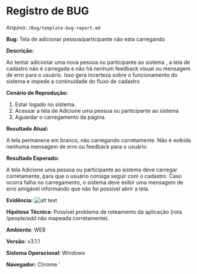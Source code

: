 # Registro de BUG

Arquivo: `/Bug/template-bug-report.md`

**Bug:** Tela de adicionar pessoa/participante não esta carregando

**Descrição:**

Ao tentar adicionar uma nova pessoa ou participante ao sistema , a tela de cadastro não é carregada e não há nenhum feedback visual ou mensagem de erro para o usuário. Isso gera incerteza sobre o funcionamento do sistema e impede a continuidade do fluxo de cadastro

**Cenário de Reprodução:**

1. Estar logado no sistema.
2. Acessar a tela de Adicione uma pessoa ou participante ao sistema
3. Aguardar o carregamento da página.

**Resultado Atual:**

A tela permanece em branco, não carregando corretamente. Não é exibida nenhuma mensagem de erro ou feedback para o usuário.

**Resultado Esperado:**

A tela Adicione uma pessoa ou participante ao sistema deve carregar corretamente, para que o usuário consiga seguir com o cadastro. 
Caso ocorra falha no carregamento, o sistema deve exibir uma mensagem de erro amigável informando que não foi possível abrir a tela.

**Evidência:**
![alt text](image-2.png)

**Hipótese Técnica:** Possível problema de roteamento da aplicação (rota /people/add não mapeada corretamente).

**Ambiente**: WEB

**Versão:** v3.1.1

**Sistema Operacional:** Windows

**Navegador:** Chrome
'